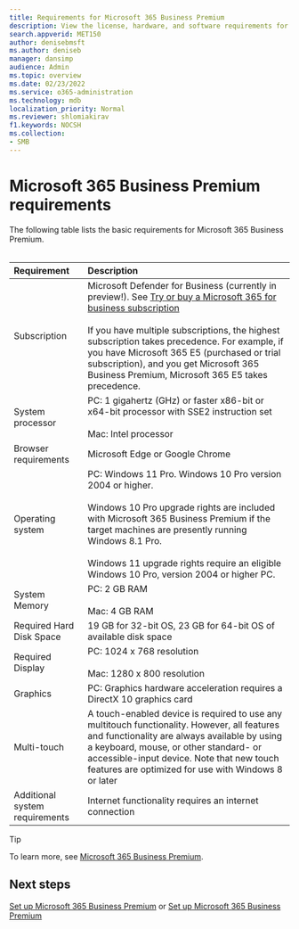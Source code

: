 ```yaml
---
title: Requirements for Microsoft 365 Business Premium
description: View the license, hardware, and software requirements for Microsoft 365 Business Premium
search.appverid: MET150
author: denisebmsft
ms.author: deniseb
manager: dansimp 
audience: Admin
ms.topic: overview
ms.date: 02/23/2022
ms.service: o365-administration
ms.technology: mdb
localization_priority: Normal
ms.reviewer: shlomiakirav
f1.keywords: NOCSH 
ms.collection: 
- SMB
---
```


# Microsoft 365 Business Premium requirements

The following table lists the basic requirements for Microsoft 365 Business Premium. <br/><br/>

| Requirement | Description |
|:---|:---|
| Subscription | Microsoft Defender for Business (currently in preview!). See [Try or buy a Microsoft 365 for business subscription](../commerce/try-or-buy-microsoft-365.md)<br/><br/>If you have multiple subscriptions, the highest subscription takes precedence. For example, if you have Microsoft 365 E5 (purchased or trial subscription), and you get Microsoft 365 Business Premium, Microsoft 365 E5 takes precedence.  |
| System processor | PC: 1 gigahertz (GHz) or faster x86-bit or x64-bit processor with SSE2 instruction set <br/><br/>Mac: Intel processor |
| Browser requirements | Microsoft Edge or Google Chrome |
| Operating system | PC: Windows 11 Pro. Windows 10 Pro version 2004 or higher.<br/><br/>Windows 10 Pro upgrade rights are included with Microsoft 365 Business Premium if the target machines are presently running Windows 8.1 Pro.<br/><br/>Windows 11 upgrade rights require an eligible Windows 10 Pro, version 2004 or higher PC. |
| System Memory | PC: 2 GB RAM<br/><br/>Mac: 4 GB RAM |
| Required Hard Disk Space | 19 GB for 32-bit OS, 23 GB for 64-bit OS of available disk space |
| Required Display | PC: 1024 x 768 resolution<br/><br/>Mac: 1280 x 800 resolution |
| Graphics | PC: Graphics hardware acceleration requires a DirectX 10 graphics card |
| Multi-touch | A touch-enabled device is required to use any multitouch functionality. However, all features and functionality are always available by using a keyboard, mouse, or other standard- or accessible-input device. Note that new touch features are optimized for use with Windows 8 or later |
| Additional system requirements | Internet functionality requires an internet connection |

> [!TIP]
> To learn more, see [Microsoft 365 Business Premium](https://www.microsoft.com/microsoft-365/business/microsoft-365-business-premium?activetab=pivot:overviewtab).

## Next steps

[Set up Microsoft 365 Business Premium](m365bp-setup.md) or [Set up Microsoft 365 Business Premium](microsoft-365-campaigns-setup-overview.md)